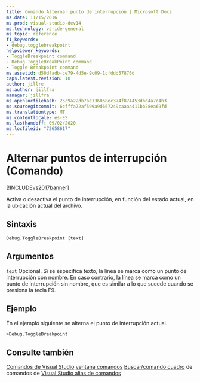 ```yaml
---
title: Comando Alternar punto de interrupción | Microsoft Docs
ms.date: 11/15/2016
ms.prod: visual-studio-dev14
ms.technology: vs-ide-general
ms.topic: reference
f1_keywords:
- debug.togglebreakpoint
helpviewer_keywords:
- ToggleBreakpoint command
- Debug.ToggleBreakPoint command
- Toggle Breakpoint command
ms.assetid: d50dfadb-ce79-4d5e-9c09-1cfddd57876d
caps.latest.revision: 18
author: jillre
ms.author: jillfra
manager: jillfra
ms.openlocfilehash: 25c9a22db7ae136068ec374f874453dbd4a7c4b3
ms.sourcegitcommit: 6cfffa72af599a9d667249caaaa411bb28ea69fd
ms.translationtype: MT
ms.contentlocale: es-ES
ms.lasthandoff: 09/02/2020
ms.locfileid: "72658617"
---
```

# <a name="toggle-breakpoint-command"></a>Alternar puntos de interrupción (Comando)
[!INCLUDE[vs2017banner](../../includes/vs2017banner.md)]

Activa o desactiva el punto de interrupción, en función del estado actual, en la ubicación actual del archivo.

## <a name="syntax"></a>Sintaxis

```
Debug.ToggleBreakpoint [text]
```

## <a name="arguments"></a>Argumentos
 `text` Opcional. Si se especifica texto, la línea se marca como un punto de interrupción con nombre. En caso contrario, la línea se marca como un punto de interrupción sin nombre, que es similar a lo que sucede cuando se presiona la tecla F9.

## <a name="example"></a>Ejemplo
 En el ejemplo siguiente se alterna el punto de interrupción actual.

```
>Debug.ToggleBreakpoint
```

## <a name="see-also"></a>Consulte también
 [Comandos de Visual Studio](../../ide/reference/visual-studio-commands.md) [ventana comandos](../../ide/reference/command-window.md) [Buscar/comando cuadro](../../ide/find-command-box.md) de comandos de [Visual Studio alias de comandos](../../ide/reference/visual-studio-command-aliases.md)
